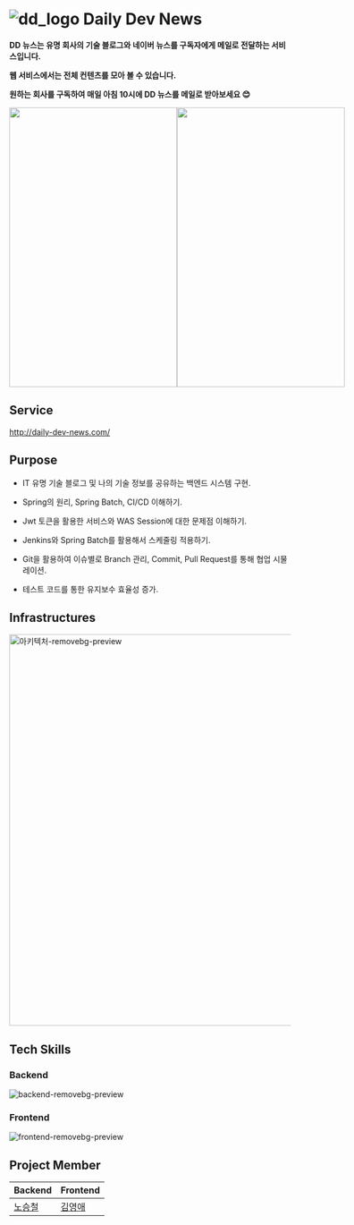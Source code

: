 # ![dd_logo](https://github.com/TEAM-KN/daily_dev_back/assets/51324045/90e640de-94c1-4df0-b51c-ddd28d555d0d) Daily Dev News
**DD 뉴스는 유명 회사의 기술 블로그와 네이버 뉴스를 구독자에게 메일로 전달하는 서비스입니다.**

**웹 서비스에서는 전체 컨텐츠를 모아 볼 수 있습니다.**
  
**원하는 회사를 구독하여 매일 아침 10시에 DD 뉴스를 메일로 받아보세요 😊**  

<div style="display: flex">
<img src="https://user-images.githubusercontent.com/51324045/227776120-a20614dc-a7ee-42ee-af2a-ffae34c6784b.gif" width="300" height="500"/>

<img src="https://user-images.githubusercontent.com/51324045/227776270-bcefe171-7077-49b3-8801-83a8cbd4d2c4.gif" width="300" height="500"/>
</div>

## Service 
http://daily-dev-news.com/

## Purpose
  * IT 유명 기술 블로그 및 나의 기술 정보를 공유하는 백엔드 시스템 구현.
    
  * Spring의 원리, Spring Batch, CI/CD 이해하기.
    
  * Jwt 토큰을 활용한 서비스와 WAS Session에 대한 문제점 이해하기.
    
  * Jenkins와 Spring Batch를 활용해서 스케줄링 적용하기.
    
  * Git을 활용하여 이슈별로 Branch 관리, Commit, Pull Request를 통해 협업 시물레이션.
    
  * 테스트 코드를 통한 유지보수 효율성 증가.  

## Infrastructures
<img width="700" alt="아키텍처-removebg-preview" src="https://github.com/TEAM-KN/daily_dev_back/assets/51324045/5e594a8e-b7f4-47f5-ad3c-1abe64549816">


## Tech Skills
### Backend
  ![backend-removebg-preview](https://github.com/TEAM-KN/daily_dev_back/assets/51324045/eb5c36d3-9e98-4d9f-8ea2-5c5b1610c508)

    
### Frontend
  ![frontend-removebg-preview](https://github.com/TEAM-KN/daily_dev_back/assets/51324045/a587fdfb-1309-4c79-adb6-2a20891ac986)

 
## Project Member
|Backend|Frontend|
|------|------|
|[노승철](https://github.com/stc9606)|[김영애](https://github.com/kkomyoung)|
